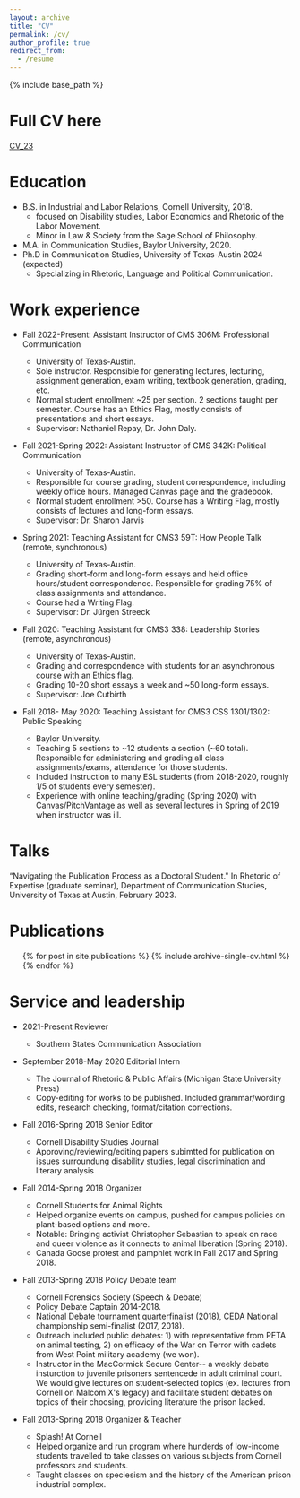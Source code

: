 ```yaml
---
layout: archive
title: "CV"
permalink: /cv/
author_profile: true
redirect_from:
  - /resume
---
```


{% include base_path %}

Full CV here
======
[CV_23](https://daithrooney.github.io/files/cv_23_omitted.pdf.)

Education
======
* B.S. in Industrial and Labor Relations, Cornell University, 2018.
    * focused on Disability studies, Labor Economics and Rhetoric of the Labor Movement. 
    * Minor in Law & Society from the Sage School of Philosophy.
* M.A. in Communication Studies, Baylor University, 2020.
* Ph.D in Communication Studies, University of Texas-Austin 2024 (expected)
    * Specializing in Rhetoric, Language and Political Communication.  

Work experience
======
* Fall 2022-Present: Assistant Instructor of CMS 306M: Professional Communication
  * University of Texas-Austin.
  * Sole instructor. Responsible for generating lectures, lecturing, assignment generation, exam writing, textbook generation, grading, etc. 
  * Normal student enrollment ~25 per section. 2 sections taught per semester. Course has an Ethics Flag, mostly consists of presentations and short essays.
  * Supervisor: Nathaniel Repay, Dr. John Daly.
 
* Fall 2021-Spring 2022: Assistant Instructor of CMS 342K: Political Communication
  * University of Texas-Austin.
  * Responsible for course grading, student correspondence, including weekly office hours. Managed Canvas page and the gradebook. 
  * Normal student enrollment >50. Course has a Writing Flag, mostly consists of lectures and long-form essays. 
  * Supervisor: Dr. Sharon Jarvis
 
* Spring 2021: Teaching Assistant for CMS3 59T: How People Talk (remote, synchronous)
  * University of Texas-Austin.
  * Grading short-form and long-form essays and held office hours/student correspondence. Responsible for grading 75% of class assignments and attendance. 
  * Course had a Writing Flag.
  * Supervisor: Dr. Jürgen Streeck

* Fall 2020: Teaching Assistant for CMS3 338: Leadership Stories (remote, asynchronous)
  * University of Texas-Austin.
  * Grading and correspondence with students for an asynchronous course with an Ethics flag. 
  * Grading 10-20 short essays a week and ~50 long-form essays. 
  * Supervisor: Joe Cutbirth
  
* Fall 2018- May 2020: Teaching Assistant for CMS3 CSS 1301/1302: Public Speaking 
  * Baylor University.
  * Teaching 5 sections to ~12 students a section (~60 total). Responsible for administering and grading all class assignments/exams, attendance for those students.
  * Included instruction to many ESL students (from 2018-2020, roughly 1/5 of students every semester).
  * Experience with online teaching/grading (Spring 2020) with Canvas/PitchVantage as well as several lectures in Spring of 2019 when instructor was ill.


Talks
======
“Navigating the Publication Process as a Doctoral Student." In Rhetoric of Expertise (graduate seminar), Department of Communication Studies, University of Texas at Austin, February 2023.

Publications
======
  <ul>{% for post in site.publications %}
    {% include archive-single-cv.html %}
  {% endfor %}</ul>
  
 
Service and leadership
======
* 2021-Present Reviewer
  *  Southern States Communication Association
 
* September 2018-May 2020 Editorial Intern
  * The Journal of Rhetoric & Public Affairs (Michigan State University Press)
  * Copy-editing for works to be published. Included grammar/wording edits, research checking, format/citation corrections.

* Fall 2016-Spring 2018 Senior Editor
  * Cornell Disability Studies Journal
  * Approving/reviewing/editing papers subimtted for publication on issues surroundung disability studies, legal discrimination and literary analysis

* Fall 2014-Spring 2018 Organizer
  * Cornell Students for Animal Rights
  * Helped organize events on campus, pushed for campus policies on plant-based options and more.
  * Notable: Bringing activist Christopher Sebastian to speak on race and queer violence as it connects to animal liberation (Spring 2018).
  * Canada Goose protest and pamphlet work in Fall 2017 and Spring 2018.

* Fall 2013-Spring 2018 Policy Debate team
  * Cornell Forensics Society (Speech & Debate)
  * Policy Debate Captain 2014-2018.
  * National Debate tournament quarterfinalist (2018), CEDA National championship semi-finalist (2017, 2018).
  * Outreach included public debates: 1) with representative from PETA on animal testing, 2) on efficacy of the War on Terror with cadets from West Point military academy (we won).
  * Instructor in the MacCormick Secure Center-- a weekly debate insturction to juvenile prisoners sentencede in adult criminal court. We would give lectures on student-selected topics (ex. lectures from Cornell on Malcom X's legacy) and facilitate student debates on topics of their choosing, providing literature the prison lacked.


* Fall 2013-Spring 2018 Organizer & Teacher
  * Splash! At Cornell
  * Helped organize and run program where hunderds of low-income students travelled to take classes on various subjects from Cornell professors and students.
  * Taught classes on speciesism and the history of the American prison industrial complex.
